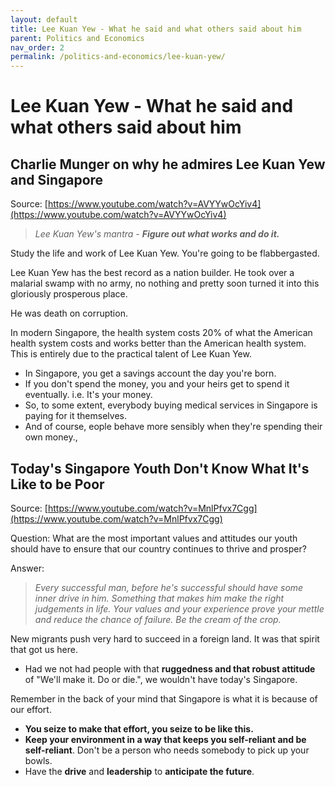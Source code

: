 ```yaml
---
layout: default
title: Lee Kuan Yew - What he said and what others said about him
parent: Politics and Economics
nav_order: 2
permalink: /politics-and-economics/lee-kuan-yew/
---
```


# Lee Kuan Yew - What he said and what others said about him

## Charlie Munger on why he admires Lee Kuan Yew and Singapore

Source: [https://www.youtube.com/watch?v=AVYYwOcYiv4](https://www.youtube.com/watch?v=AVYYwOcYiv4)

> *Lee Kuan Yew's mantra - **Figure out what works and do it.***

Study the life and work of Lee Kuan Yew. You're going to be flabbergasted.

Lee Kuan Yew has the best record as a nation builder. He took over a malarial swamp with no army, no nothing and pretty soon turned it into this gloriously prosperous place.

He was death on corruption.

In modern Singapore, the health system costs 20% of what the American health system costs and works better than the American health system. This is entirely due to the practical talent of Lee Kuan Yew.
- In Singapore, you get a savings account the day you're born.
- If you don't spend the money, you and your heirs get to spend it eventually. i.e. It's your money.
- So, to some extent, everybody buying medical services in Singapore is paying for it themselves.
- And of course, eople behave more sensibly when they're spending their own money.,

## Today's Singapore Youth Don't Know What It's Like to be Poor

Source: [https://www.youtube.com/watch?v=MnlPfvx7Cgg](https://www.youtube.com/watch?v=MnlPfvx7Cgg)

Question: What are the most important values and attitudes our youth should have to ensure that our country continues to thrive and prosper?

Answer: 

> *Every successful man, before he's successful should have some inner drive in him. Something that makes him make the right judgements in life. Your values and your experience prove your mettle and reduce the chance of failure. Be the cream of the crop.*

New migrants push very hard to succeed in a foreign land. It was that spirit that got us here. 
- Had we not had people with that **ruggedness and that robust attitude** of "We'll make it. Do or die.", we wouldn't have today's Singapore. 

Remember in the back of your mind that Singapore is what it is because of our effort. 
- **You seize to make that effort, you seize to be like this.**
- **Keep your environment in a way that keeps you self-reliant and be self-reliant**. Don't be a person who needs somebody to pick up your bowls.
- Have the **drive** and **leadership** to **anticipate the future**.